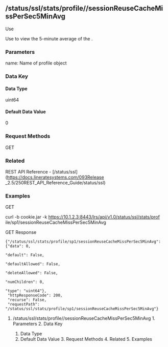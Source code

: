 ## /status/ssl/stats/profile/<name>/sessionReuseCacheMissPerSec5MinAvg

Use

Use to view the 5-minute average of the .

### Parameters

name: Name of profile object

### Data Key

#### Data Type

uint64

#### Default Data Value

0

### Request Methods

GET

### Related

REST API Reference - [/status/ssl](https://docs.lineratesystems.com/093Release
_2.5/250REST_API_Reference_Guide/status/ssl)

### Examples

GET

curl -b cookie.jar -k https://10.1.2.3:8443/lrs/api/v1.0/status/ssl/stats/prof
ile/sp1/sessionReuseCacheMissPerSec5MinAvg

GET Response

    
    {"/status/ssl/stats/profile/sp1/sessionReuseCacheMissPerSec5MinAvg": {"data": 0,
                                                                             "default": False,
                                                                             "defaultAllowed": False,
                                                                             "deleteAllowed": False,
                                                                             "numChildren": 0,
                                                                             "type": "uint64"},
     "httpResponseCode": 200,
     "recurse": False,
     "requestPath": "/status/ssl/stats/profile/sp1/sessionReuseCacheMissPerSec5MinAvg"}
    

  1. /status/ssl/stats/profile/<name>/sessionReuseCacheMissPerSec5MinAvg
    1. Parameters
    2. Data Key
      1. Data Type
      2. Default Data Value
    3. Request Methods
    4. Related
    5. Examples


